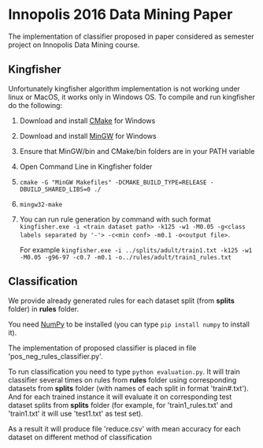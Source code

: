 # Innopolis 2016 Data Mining Paper
The implementation of classifier proposed in paper considered as semester project on Innopolis Data Mining course.

## Kingfisher
Unfortunately kingfisher algorithm implementation is not working under linux or MacOS, it works only in Windows OS.
To compile and run kingfisher do the following:

1. Download and install [CMake](https://cmake.org/download/) for Windows

2. Download and install [MinGW](https://sourceforge.net/projects/mingw/files/) for Windows

3. Ensure that MinGW/bin and CMake/bin folders are in your PATH variable

4. Open Command Line in Kingfisher folder
 
5. `cmake -G "MinGW Makefiles" -DCMAKE_BUILD_TYPE=RELEASE -DBUILD_SHARED_LIBS=0 ./`

6. `mingw32-make`

8.  You can run rule generation by command with such format `kingfisher.exe -i <train dataset path> -k125 -w1 -M0.05 -g<class labels separated by '-'> -c<min conf> -m0.1 -o<output file>`.

    For example `kingfisher.exe -i ../splits/adult/train1.txt -k125 -w1 -M0.05 -g96-97 -c0.7 -m0.1 -o../rules/adult/train1_rules.txt`

## Classification
We provide already generated rules for each dataset split (from __splits__ folder) in __rules__ folder.

You need [NumPy](http://www.numpy.org/) to be installed (you can type `pip install numpy` to install it).

The implementation of proposed classifier is placed in file 'pos_neg_rules_classifier.py'.

To run classification you need to type `python evaluation.py`. 
It will train classifier several times on rules from __rules__ folder using corresponding datasets from __splits__ folder 
(with names of each split in format 'train#.txt'). 
And for each trained instance it will evaluate it on corresponding test dataset splits from __splits__ folder 
(for example, for 'train1_rules.txt' and 'train1.txt' it will use 'test1.txt' as test set). 

As a result it will produce file 'reduce.csv' with mean accuracy for each dataset on different method of classification